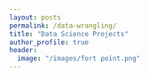 ```yaml
---
layout: posts
permalink: /data-wrangling/
title: "Data Science Projects"
author_profile: true
header:
  image: "/images/fort point.png"
---
```



